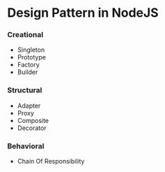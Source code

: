 # Design Pattern in NodeJS
### Creational
- Singleton
- Prototype
- Factory
- Builder
### Structural
- Adapter
- Proxy
- Composite
- Decorator
### Behavioral
- Chain Of Responsibility